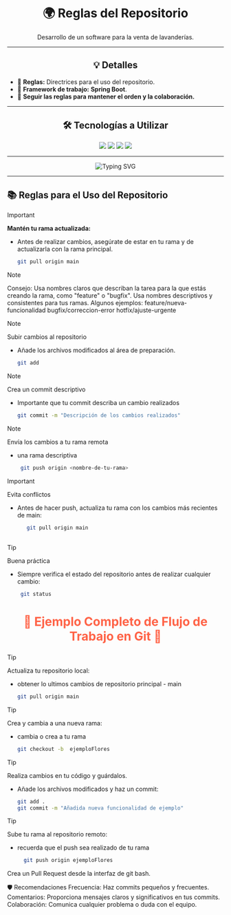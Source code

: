 <div align="center">
  <h1>🌍 Reglas del Repositorio</h1>
</div>

<div align="center">
  <p>Desarrollo de un software para la venta de lavanderías.</p>
</div>

---

<div align="center">
  <h2>💡 Detalles</h2>
</div>

- 🎯 **Reglas:** Directrices para el uso del repositorio.
- 🌱 **Framework de trabajo:** **Spring Boot**.
- 💬 **Seguir las reglas para mantener el orden y la colaboración.**

---

<div align="center">
  <h2>🛠️ Tecnologías a Utilizar</h2>
</div>

<div align="center">
  <img src="https://img.shields.io/badge/Java-ED8B00?style=for-the-badge&logo=java&logoColor=white">
  <img src="https://img.shields.io/badge/HTML5-E34F26?style=for-the-badge&logo=html5&logoColor=white">
  <img src="https://img.shields.io/badge/CSS3-1572B6?style=for-the-badge&logo=css3&logoColor=white">
  <img src="https://img.shields.io/badge/JavaScript-F7DF1E?style=for-the-badge&logo=javascript&logoColor=black">
</div>

---

<div align="center">
  <img src="https://readme-typing-svg.herokuapp.com?font=Fira+Code&size=22&pause=1000&color=36BCF7&width=435&lines=🌟+Transformando+ideas+en+código+🌟;💻+Desarrollo+tecnológico+con+propósito+💻;🚀+Reglas+y+creatividad+🚀;" alt="Typing SVG">
</div>

---

## 📚 Reglas para el Uso del Repositorio

> [!IMPORTANT]
>  **Mantén tu rama actualizada:**
   - Antes de realizar cambios, asegúrate de estar en tu rama y de actualizarla con la rama principal.
     ```bash
     git pull origin main
     
> [!NOTE]
> Consejo: Usa nombres claros que describan la tarea para la que estás creando la rama, como "feature" o "bugfix".
   Usa nombres descriptivos y consistentes para tus ramas. Algunos ejemplos:
   feature/nueva-funcionalidad
   bugfix/correccion-error
   hotfix/ajuste-urgente

> [!NOTE]
> Subir cambios al repositorio
  - Añade los archivos modificados al área de preparación.
    ```bash
    git add
    
> [!NOTE]
> Crea un commit descriptivo
 - Importante que tu commit describa un cambio realizados
    ```bash
    git commit -m "Descripción de los cambios realizados" 

> [!NOTE]
> Envía los cambios a tu rama remota
- una rama descriptiva
    ```bash
     git push origin <nombre-de-tu-rama>

> [!IMPORTANT]
> Evita conflictos 
-  Antes de hacer push, actualiza tu rama con los cambios más recientes de main:

     ```bash
        git pull origin main
        
> [!TIP]
> Buena práctica 
- Siempre verifica el estado del repositorio antes de realizar cualquier cambio:

    ```bash
     git status


<h2 style="color: #FF6347; text-align: center; font-size: 2em;">🌟 Ejemplo Completo de Flujo de Trabajo en Git 🌟</h2>


> [!TIP]
>  Actualiza tu repositorio local:
-  obtener lo ultimos cambios de repositorio principal - main
     ```bash
     git pull origin main
    
> [!TIP]
> Crea y cambia a una nueva rama:
- cambia o crea a tu rama
    ```bash
    git checkout -b  ejemploFlores

> [!TIP]
> Realiza cambios en tu código y guárdalos. 
- Añade los archivos modificados y haz un commit:

    ```bash
    git add .
    git commit -m "Añadida nueva funcionalidad de ejemplo"
    
> [!TIP]
>  Sube tu rama al repositorio remoto:
-  recuerda que el push sea realizado de tu rama
    ```bash
      git push origin ejemploFlores

Crea un Pull Request desde la interfaz de git bash.

🛡️ Recomendaciones
Frecuencia: Haz commits pequeños y frecuentes.
Comentarios: Proporciona mensajes claros y significativos en tus commits.
Colaboración: Comunica cualquier problema o duda con el equipo.

   
